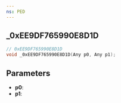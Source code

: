 ```yaml
---
ns: PED
---
```

## _0xEE9DF765990E8D1D

```c
// 0xEE9DF765990E8D1D
void _0xEE9DF765990E8D1D(Any p0, Any p1);
```

## Parameters
* **p0**:
* **p1**:
